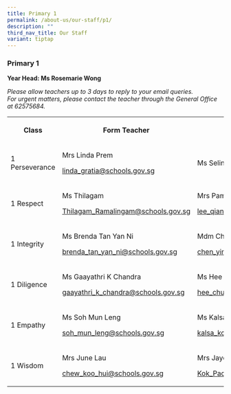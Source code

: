 ```yaml
---
title: Primary 1
permalink: /about-us/our-staff/p1/
description: ""
third_nav_title: Our Staff
variant: tiptap
---
```

<h3><strong>Primary 1</strong></h3>
<p><strong>Year Head: Ms Rosemarie Wong</strong>
</p>
<p><em>Please allow teachers up to 3 days to reply to your email queries.<br>For urgent matters, please contact the teacher through the General Office at 62575684.</em>
</p>
<table style="minWidth: 125px">
<colgroup>
<col>
<col>
<col>
<col>
<col>
</colgroup>
<tbody>
<tr>
<th rowspan="1" colspan="1">
<p>Class</p>
</th>
<th rowspan="1" colspan="1">
<p>Form Teacher</p>
</th>
<th rowspan="1" colspan="1">
<p>Co-Form Teacher</p>
</th>
<th rowspan="1" colspan="1">
<p>2nd Co-Form Teacher</p>
</th>
<th rowspan="1" colspan="1">
<p></p>
</th>
</tr>
<tr>
<td rowspan="1" colspan="1">
<p>1 Perseverance</p>
</td>
<td rowspan="1" colspan="1">
<p>Mrs Linda Prem</p>
<p><a href="mailto:linda_gratia@schools.gov.sg" rel="noopener noreferrer nofollow" target="_blank">linda_gratia@schools.gov.sg</a>
</p>
</td>
<td rowspan="1" colspan="1">
<p>Ms Seline Chen</p>
</td>
<td rowspan="1" colspan="1">
<p></p>
</td>
<td rowspan="1" colspan="1">
<p></p>
</td>
</tr>
<tr>
<td rowspan="1" colspan="1">
<p>1 Respect</p>
</td>
<td rowspan="1" colspan="1">
<p>Ms Thilagam</p>
<p><a href="mailto:Thilagam_Ramalingam@schools.gov.sg" rel="noopener noreferrer nofollow" target="_blank">Thilagam_Ramalingam@schools.gov.sg</a>
</p>
<p></p>
</td>
<td rowspan="1" colspan="1">
<p>Mrs Pamela Lee</p>
<p><a href="mailto:lee_qian_ni_pamela@schools.gov.sg" rel="noopener noreferrer nofollow" target="_blank">lee_qian_ni_pamela@schools.gov.sg</a>
</p>
</td>
<td rowspan="1" colspan="1">
<p></p>
</td>
<td rowspan="1" colspan="1">
<p></p>
</td>
</tr>
<tr>
<td rowspan="1" colspan="1">
<p>1 Integrity</p>
</td>
<td rowspan="1" colspan="1">
<p>Ms Brenda Tan Yan Ni</p>
<p><a href="mailto:brenda_tan_yan_ni@schools.gov.sg" rel="noopener noreferrer nofollow" target="_blank">brenda_tan_yan_ni@schools.gov.sg</a>
</p>
<p></p>
</td>
<td rowspan="1" colspan="1">
<p>Mdm Chen Ying</p>
<p><a href="mailto:chen_ying_e@schools.gov" rel="noopener noreferrer nofollow" target="_blank">chen_ying_e@schools.gov.sg</a>
</p>
<p></p>
<p></p>
</td>
<td rowspan="1" colspan="1">
<p></p>
</td>
<td rowspan="1" colspan="1">
<p></p>
</td>
</tr>
<tr>
<td rowspan="1" colspan="1">
<p>1 Diligence</p>
</td>
<td rowspan="1" colspan="1">
<p>Ms Gaayathri K Chandra</p>
<p><a href="mailto:gaayathri_k_chandra@schools.gov.sg" rel="noopener noreferrer nofollow" target="_blank">gaayathri_k_chandra@schools.gov.sg</a>
</p>
<p></p>
</td>
<td rowspan="1" colspan="1">
<p>Ms Hee Chuan Min</p>
<p><a href="mailto:hee_chuan_min@schools.gov.sg" rel="noopener noreferrer nofollow" target="_blank">hee_chuan_min@schools.gov.sg</a>
</p>
<p></p>
</td>
<td rowspan="1" colspan="1">
<p></p>
</td>
<td rowspan="1" colspan="1">
<p></p>
</td>
</tr>
<tr>
<td rowspan="1" colspan="1">
<p>1 Empathy</p>
</td>
<td rowspan="1" colspan="1">
<p>Ms Soh Mun Leng</p>
<p><a href="mailto:soh_mun_leng@schools.gov.sg" rel="noopener noreferrer nofollow" target="_blank">soh_mun_leng@schools.gov.sg</a>
</p>
<p></p>
<p></p>
</td>
<td rowspan="1" colspan="1">
<p>Ms Kalsa Ross</p>
<p><a href="mailto:kalsa_kolankodu_ross_nair@schools.gov.sg" rel="noopener noreferrer nofollow" target="_blank">kalsa_kolankodu_ross_nair@schools.gov.sg</a>
</p>
<p></p>
</td>
<td rowspan="1" colspan="1">
<p></p>
</td>
<td rowspan="1" colspan="1">
<p></p>
</td>
</tr>
<tr>
<td rowspan="1" colspan="1">
<p>1 Wisdom</p>
</td>
<td rowspan="1" colspan="1">
<p>Mrs June Lau</p>
<p><a href="mailto:chew_koo_hui@schools.gov.sg" rel="noopener noreferrer nofollow" target="_blank">chew_koo_hui@schools.gov.sg</a>
</p>
<p></p>
</td>
<td rowspan="1" colspan="1">
<p>Mrs Jayce Mok</p>
<p><a href="mailto:Kok_Pao_Yen_Jayce@schools.gov.sg" rel="noopener noreferrer nofollow" target="_blank">Kok_Pao_Yen_Jayce@schools.gov.sg</a>
</p>
<p></p>
</td>
<td rowspan="1" colspan="1">
<p>Mdm Daisy Leela</p>
<p><a href="mailto:daisy_leela_r_ramasamy@schools.gov.sg" rel="noopener noreferrer nofollow" target="_blank">daisy_leela_r_ramasamy@schools.gov.sg</a>
</p>
<p></p>
</td>
<td rowspan="1" colspan="1">
<p></p>
</td>
</tr>
</tbody>
</table>
<p></p>